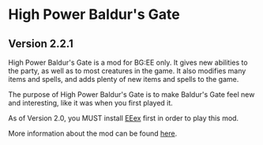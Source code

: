 # High Power Baldur's Gate
## Version 2.2.1

High Power Baldur's Gate is a mod for BG:EE only. It gives new abilities to the party, as well as to most creatures in the game. It also modifies many items and spells, and adds plenty of new items and spells to the game.

The purpose of High Power Baldur's Gate is to make Baldur's Gate feel new and interesting, like it was when you first played it.

As of Version 2.0, you MUST install <a href='https://github.com/Bubb13/EEex/archive/master.zip'>EEex</a> first in order to play this mod.

More information about the mod can be found <a href='https://forums.beamdog.com/discussion/60325/mod-high-power-baldurs-gate-version-1-7/p1
'>here</a>.
